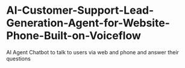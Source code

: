 # AI-Customer-Support-Lead-Generation-Agent-for-Website-Phone-Built-on-Voiceflow
AI Agent Chatbot to talk to users via web and phone and answer their questions
